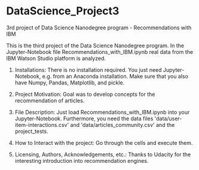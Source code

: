 # DataScience_Project3
3rd project of Data Science Nanodegree program - Recommendations with IBM

This is the third project of the Data Science Nanodegree program. In the Jupyter-Notebook file Recommendations_with_IBM.ipynb real data from the IBM Watson Studio platform is analyzed.

1. Installations: There is no installation required. You just need Jupyter-Notebook, e.g. from an Anaconda installation. Make sure that you also have Numpy, Pandas, Matplotlib, and pickle.

2. Project Motivation: Goal was to develop concepts for the recommendation of articles.

3. File Description: Just load Recommendations_with_IBM.ipynb into your Jupyter-Notebook. Furthermore, you need the data files 'data/user-item-interactions.csv' and 'data/articles_community.csv' and the project_tests.

4. How to Interact with the project: Go through the cells and execute them.

5. Licensing, Authors, Acknowledgements, etc.: Thanks to Udacity for the interesting introduction into recommendation engines.
